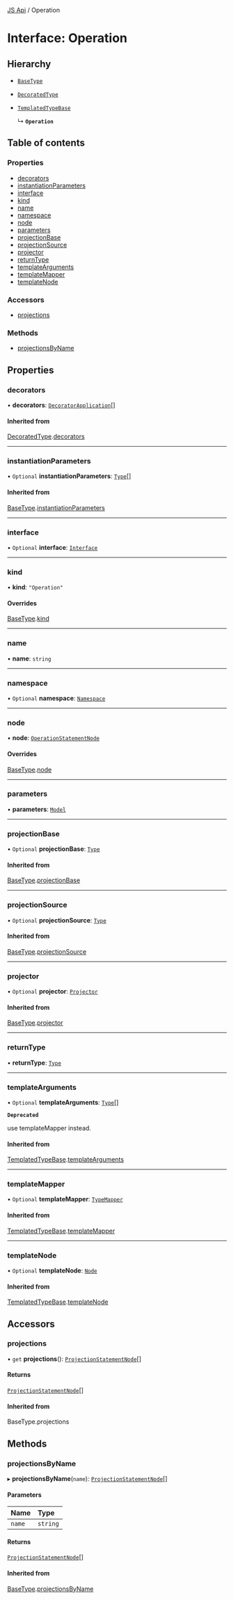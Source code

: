 [JS Api](../index.md) / Operation

# Interface: Operation

## Hierarchy

- [`BaseType`](BaseType.md)

- [`DecoratedType`](DecoratedType.md)

- [`TemplatedTypeBase`](TemplatedTypeBase.md)

  ↳ **`Operation`**

## Table of contents

### Properties

- [decorators](Operation.md#decorators)
- [instantiationParameters](Operation.md#instantiationparameters)
- [interface](Operation.md#interface)
- [kind](Operation.md#kind)
- [name](Operation.md#name)
- [namespace](Operation.md#namespace)
- [node](Operation.md#node)
- [parameters](Operation.md#parameters)
- [projectionBase](Operation.md#projectionbase)
- [projectionSource](Operation.md#projectionsource)
- [projector](Operation.md#projector)
- [returnType](Operation.md#returntype)
- [templateArguments](Operation.md#templatearguments)
- [templateMapper](Operation.md#templatemapper)
- [templateNode](Operation.md#templatenode)

### Accessors

- [projections](Operation.md#projections)

### Methods

- [projectionsByName](Operation.md#projectionsbyname)

## Properties

### decorators

• **decorators**: [`DecoratorApplication`](DecoratorApplication.md)[]

#### Inherited from

[DecoratedType](DecoratedType.md).[decorators](DecoratedType.md#decorators)

___

### instantiationParameters

• `Optional` **instantiationParameters**: [`Type`](../index.md#type)[]

#### Inherited from

[BaseType](BaseType.md).[instantiationParameters](BaseType.md#instantiationparameters)

___

### interface

• `Optional` **interface**: [`Interface`](Interface.md)

___

### kind

• **kind**: ``"Operation"``

#### Overrides

[BaseType](BaseType.md).[kind](BaseType.md#kind)

___

### name

• **name**: `string`

___

### namespace

• `Optional` **namespace**: [`Namespace`](Namespace.md)

___

### node

• **node**: [`OperationStatementNode`](OperationStatementNode.md)

#### Overrides

[BaseType](BaseType.md).[node](BaseType.md#node)

___

### parameters

• **parameters**: [`Model`](Model.md)

___

### projectionBase

• `Optional` **projectionBase**: [`Type`](../index.md#type)

#### Inherited from

[BaseType](BaseType.md).[projectionBase](BaseType.md#projectionbase)

___

### projectionSource

• `Optional` **projectionSource**: [`Type`](../index.md#type)

#### Inherited from

[BaseType](BaseType.md).[projectionSource](BaseType.md#projectionsource)

___

### projector

• `Optional` **projector**: [`Projector`](Projector.md)

#### Inherited from

[BaseType](BaseType.md).[projector](BaseType.md#projector)

___

### returnType

• **returnType**: [`Type`](../index.md#type)

___

### templateArguments

• `Optional` **templateArguments**: [`Type`](../index.md#type)[]

**`Deprecated`**

use templateMapper instead.

#### Inherited from

[TemplatedTypeBase](TemplatedTypeBase.md).[templateArguments](TemplatedTypeBase.md#templatearguments)

___

### templateMapper

• `Optional` **templateMapper**: [`TypeMapper`](TypeMapper.md)

#### Inherited from

[TemplatedTypeBase](TemplatedTypeBase.md).[templateMapper](TemplatedTypeBase.md#templatemapper)

___

### templateNode

• `Optional` **templateNode**: [`Node`](../index.md#node)

#### Inherited from

[TemplatedTypeBase](TemplatedTypeBase.md).[templateNode](TemplatedTypeBase.md#templatenode)

## Accessors

### projections

• `get` **projections**(): [`ProjectionStatementNode`](ProjectionStatementNode.md)[]

#### Returns

[`ProjectionStatementNode`](ProjectionStatementNode.md)[]

#### Inherited from

BaseType.projections

## Methods

### projectionsByName

▸ **projectionsByName**(`name`): [`ProjectionStatementNode`](ProjectionStatementNode.md)[]

#### Parameters

| Name | Type |
| :------ | :------ |
| `name` | `string` |

#### Returns

[`ProjectionStatementNode`](ProjectionStatementNode.md)[]

#### Inherited from

[BaseType](BaseType.md).[projectionsByName](BaseType.md#projectionsbyname)
